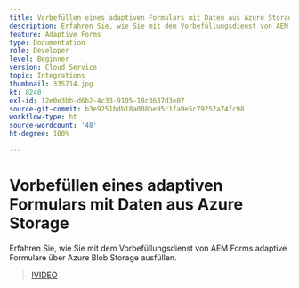 ```yaml
---
title: Vorbefüllen eines adaptiven Formulars mit Daten aus Azure Storage
description: Erfahren Sie, wie Sie mit dem Vorbefüllungsdienst von AEM Forms adaptive Formulare über Azure Blob Storage ausfüllen.
feature: Adaptive Forms
type: Documentation
role: Developer
level: Beginner
version: Cloud Service
topic: Integrations
thumbnail: 335714.jpg
kt: 8240
exl-id: 12e0e3bb-d6b2-4c33-9105-18c3637d3e07
source-git-commit: b3e9251bdb18a008be95c1fa9e5c79252a74fc98
workflow-type: ht
source-wordcount: '48'
ht-degree: 100%

---
```


# Vorbefüllen eines adaptiven Formulars mit Daten aus Azure Storage

Erfahren Sie, wie Sie mit dem Vorbefüllungsdienst von AEM Forms adaptive Formulare über Azure Blob Storage ausfüllen.

>[!VIDEO](https://video.tv.adobe.com/v/335714?quality=12&learn=on)
